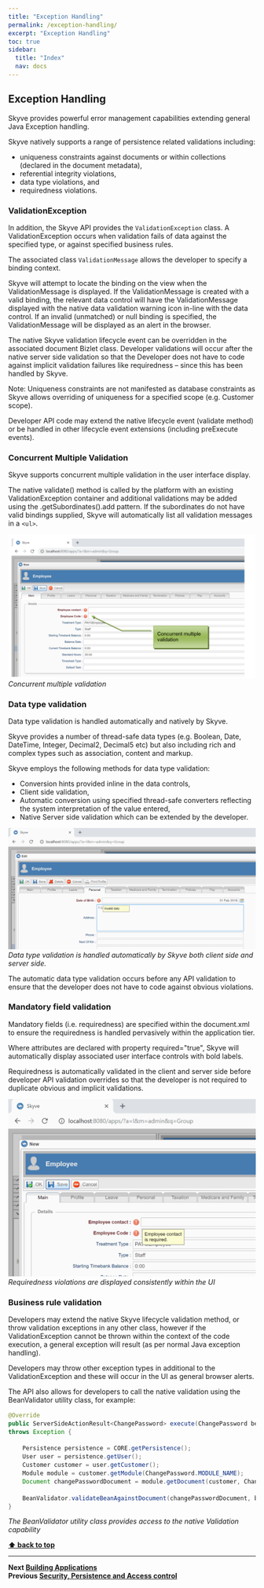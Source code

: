 ```yaml
---
title: "Exception Handling"
permalink: /exception-handling/
excerpt: "Exception Handling"
toc: true
sidebar:
  title: "Index"
  nav: docs
---
```

## Exception Handling

Skyve provides powerful error management capabilities extending general
Java Exception handling.

Skyve natively supports a range of persistence related validations
including:

-   uniqueness constraints against documents or within collections
    (declared in the document metadata),
-   referential integrity violations,
-   data type violations, and
-   requiredness violations.

### ValidationException

In addition, the Skyve API provides the `ValidationException` class. A
ValidationException occurs when validation fails of data against the
specified type, or against specified business rules.

The associated class `ValidationMessage` allows the developer to specify a binding context.

Skyve will attempt to locate the binding on the view when the
ValidationMessage is displayed. If the ValidationMessage is created with
a valid binding, the relevant data control will have the
ValidationMessage displayed with the native data validation warning icon
in-line with the data control. If an invalid (unmatched) or null binding
is specified, the ValidationMessage will be displayed as an alert in the
browser.

The native Skyve validation lifecycle event can be overridden in the
associated document Bizlet class. Developer validations will occur after
the native server side validation so that the Developer does not have to
code against implicit validation failures like requiredness – since this
has been handled by Skyve.

Note: Uniqueness constraints are not manifested as database constraints
as Skyve allows overriding of uniqueness for a specified scope (e.g.
Customer scope).

Developer API code may extend the native lifecycle event (validate
method) or be handled in other lifecycle event extensions (including
preExecute events).

### Concurrent Multiple Validation

Skyve supports concurrent multiple validation in the user interface
display.

The native validate() method is called by the platform with an existing
ValidationException container and additional validations may be added
using the .getSubordinates().add pattern. If the subordinates do not
have valid bindings supplied, Skyve will automatically list all
validation messages in a `<ul>`.

![Concurrent multiple validation](../assets/images/exception-handling/image33.png "Concurrent multiple validation")
_Concurrent multiple validation_

### Data type validation

Data type validation is handled automatically and natively by Skyve.

Skyve provides a number of thread-safe data types (e.g. Boolean, Date,
DateTime, Integer, Decimal2, Decimal5 etc) but also including rich and
complex types such as association, content and markup.

Skyve employs the following methods for data type validation:

-   Conversion hints provided inline in the data controls,
-   Client side validation,
-   Automatic conversion using specified thread-safe converters
    reflecting the system interpretation of the value entered,
-   Native Server side validation which can be extended by the
    developer.

![Data type validation](../assets/images/exception-handling/image34.png "Data type validation is handled automatically by Skyve both client side and server side.")
_Data type validation is handled automatically by Skyve both
client side and server side._

The automatic data type validation occurs before any API validation to
ensure that the developer does not have to code against obvious
violations.

### Mandatory field validation

Mandatory fields (i.e. requiredness) are specified within the
document.xml to ensure the requiredness is handled pervasively within
the application tier.

Where attributes are declared with property required="true", Skyve will
automatically display associated user interface controls with bold
labels.

Requiredness is automatically validated in the client and server side
before developer API validation overrides so that the developer is not
required to duplicate obvious and implicit validations.

![Requiredness violations](../assets/images/exception-handling/image35.png "Requiredness violations are displayed consistently within the UI")
_Requiredness violations are displayed consistently within the UI_

### Business rule validation

Developers may extend the native Skyve lifecycle validation method, or
throw validation exceptions in any other class, however if the
ValidationException cannot be thrown within the context of the code
execution, a general exception will result (as per normal Java exception
handling).

Developers may throw other exception types in additional to the
ValidationException and these will occur in the UI as general browser
alerts.

The API also allows for developers to call the native validation using
the BeanValidator utility class, for example:

```java
@Override
public ServerSideActionResult<ChangePassword> execute(ChangePassword bean, WebContext webContext) 
throws Exception {
	
	Persistence persistence = CORE.getPersistence();
	User user = persistence.getUser();
	Customer customer = user.getCustomer();
	Module module = customer.getModule(ChangePassword.MODULE_NAME);
	Document changePasswordDocument = module.getDocument(customer, ChangePassword.DOCUMENT_NAME);
	
	BeanValidator.validateBeanAgainstDocument(changePasswordDocument, bean);
}
```

_The BeanValidator utility class provides access to the native
Validation capability_

**[⬆ back to top](#contents)**

---
**Next [Building Applications](./../_pages/building-applications.md)**  
**Previous [Security, Persistence and Access control](./../_pages/security-persistence-and-access-control.md)**
